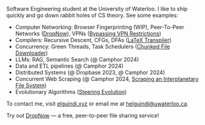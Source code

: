Software Engineering student at the University of Waterloo. I like to ship quickly and go down rabbit holes of CS theory. See some examples:
- Computer Networking: Browser Fingerprinting (WIP), Peer-To-Peer Networks ([DropNow](https://dropnow.elguindi.xyz)), VPNs ([Bypassing VPN Restrictions](https://github.com/HusseinElguindi/udp-obfs-rs))
- Compilers: Recursive Descent, CFGs, DFAs ([LaTeX Transpiler](https://github.com/HusseinElguindi/xet))
- Concurrency: Green Threads, Task Schedulers ([Chunked File Downloader](https://github.com/HusseinElguindi/mtd))
- LLMs: RAG, Semantic Search (@ Camphor 2024)
- Data and ETL pipelines (@ Camphor 2024)
- Distributed Systems (@ Dropbase 2023, @ Camphor 2024)
- Concurrent Web Scraping (@ Camphor 2024, [Scraping an Interplanetary File System](https://github.com/youssefsoli/IPFE))
- Evolutionary Algorithms ([Steering Evolution](https://github.com/HusseinElguindi/steering-evolution))
  
To contact me, visit [elguindi.xyz](https://elguindi.xyz) or email me at [helguindi@uwaterloo.ca](mailto:helguindi@uwaterloo.ca).

Try out [DropNow](https://dropnow.elguindi.xyz) — a free, peer-to-peer file sharing service!

